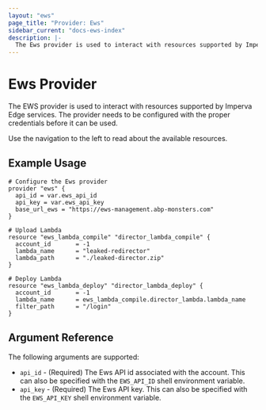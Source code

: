 ```yaml
---
layout: "ews"
page_title: "Provider: Ews"
sidebar_current: "docs-ews-index"
description: |-
  The Ews provider is used to interact with resources supported by Imperva. The provider needs to be configured with the proper credentials before it can be used.
---
```


# Ews Provider

The EWS provider is used to interact with resources supported by Imperva Edge services. The provider needs to be configured with the proper credentials before it can be used.

Use the navigation to the left to read about the available resources.

## Example Usage

```hcl
# Configure the Ews provider
provider "ews" {
  api_id = var.ews_api_id
  api_key = var.ews_api_key
  base_url_ews = "https://ews-management.abp-monsters.com"
}

# Upload Lambda
resource "ews_lambda_compile" "director_lambda_compile" {
  account_id       = -1
  lambda_name      = "leaked-redirector"
  lambda_path      = "./leaked-director.zip"
}

# Deploy Lambda
resource "ews_lambda_deploy" "director_lambda_deploy" {
  account_id       = -1
  lambda_name      = ews_lambda_compile.director_lambda.lambda_name
  filter_path      = "/login"
}

```

## Argument Reference

The following arguments are supported:

* `api_id` - (Required) The Ews API id associated with the account. This can also be
  specified with the `EWS_API_ID` shell environment variable.
* `api_key` - (Required) The Ews API key. This can also be specified with the 
  `EWS_API_KEY` shell environment variable.
